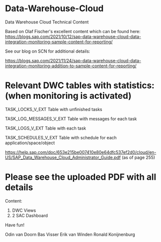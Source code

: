 # Data-Warehouse-Cloud
Data Warehouse Cloud Technical Content

Based on Olaf Fischer's excellent content which can be found here:  https://blogs.sap.com/2021/10/12/sap-data-warehouse-cloud-data-integration-monitoring-sample-content-for-reporting/

See our blog on SCN for additional details:

https://blogs.sap.com/2021/11/24/sap-data-warehouse-cloud-data-integration-monitoring-addition-to-sample-content-for-reporting/

# Relevant DWC  tables with statistics: (when monitoring is activated)

TASK_LOCKS_V_EXT
Table with unfinished tasks

TASK_LOG_MESSAGES_V_EXT
Table with messages for each task

TASK_LOGS_V_EXT
Table with each task

TASK_SCHEDULES_V_EXT
Table with schedule for each application/space/object

https://help.sap.com/doc/653e215be007410e80e64dfc537ef2d0/cloud/en-US/SAP_Data_Warehouse_Cloud_Administrator_Guide.pdf (as of page 255)


# Please see the uploaded PDF with all details

Content:

1. DWC Views
2. 2 SAC Dashboard

Have fun!

Odin van Doorn
Bas Visser
Erik van Winden
Ronald Konijnenburg
